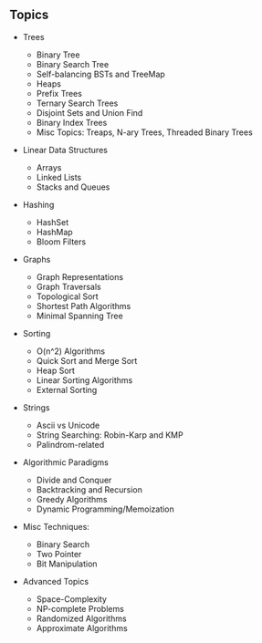 Topics
----
* Trees
  * Binary Tree
  * Binary Search Tree
  * Self-balancing BSTs and TreeMap
  * Heaps
  * Prefix Trees
  * Ternary Search Trees
  * Disjoint Sets and Union Find
  * Binary Index Trees
  * Misc Topics: Treaps, N-ary Trees, Threaded Binary Trees

* Linear Data Structures
  * Arrays
  * Linked Lists
  * Stacks and Queues

* Hashing
  * HashSet
  * HashMap
  * Bloom Filters

* Graphs
  * Graph Representations
  * Graph Traversals
  * Topological Sort
  * Shortest Path Algorithms
  * Minimal Spanning Tree

* Sorting
  * O(n^2) Algorithms
  * Quick Sort and Merge Sort
  * Heap Sort
  * Linear Sorting Algorithms
  * External Sorting

* Strings
  * Ascii vs Unicode
  * String Searching: Robin-Karp and KMP
  * Palindrom-related

* Algorithmic Paradigms
  * Divide and Conquer
  * Backtracking and Recursion
  * Greedy Algorithms
  * Dynamic Programming/Memoization

* Misc Techniques:
  * Binary Search
  * Two Pointer
  * Bit Manipulation

* Advanced Topics
  * Space-Complexity
  * NP-complete Problems
  * Randomized Algorithms
  * Approximate Algorithms
